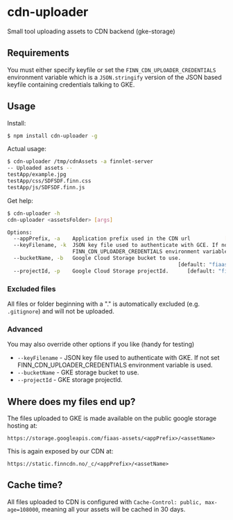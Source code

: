 # cdn-uploader
Small tool uploading assets to CDN backend (gke-storage)

## Requirements
You must either specify keyfile or set the `FINN_CDN_UPLOADER_CREDENTIALS` environment variable which is a
`JSON.stringify` version of the JSON based keyfile containing credentials talking to GKE.  

## Usage

Install:
```bash
$ npm install cdn-uploader -g
```

Actual usage:
```bash
$ cdn-uploader /tmp/cdnAssets -a finnlet-server
-- Uploaded assets --
testApp/example.jpg
testApp/css/SDFSDF.finn.css
testApp/js/SDFSDF.finn.js
```

Get help:
```bash
$ cdn-uploader -h
cdn-uploader <assetsFolder> [args]

Options:
  --appPrefix, -a    Application prefix used in the CDN url           [required]
  --keyFilename, -k  JSON key file used to authenticate with GCE. If not set
                     FINN_CDN_UPLOADER_CREDENTIALS environment variable is used.
  --bucketName, -b   Google Cloud Storage bucket to use.
                                                       [default: "fiaas-assets"]
  --projectId, -p    Google Cloud Storage projectId.      [default: "fiaas-gke"]
```

### Excluded files
All files or folder beginning with a "." is automatically excluded (e.g. `.gitignore`) and will not be uploaded.

### Advanced
You may also override other options if you like (handy for testing)

- `--keyFilename` - JSON key file used to authenticate with GKE. If not set FINN_CDN_UPLOADER_CREDENTIALS environment variable is used.
- `--bucketName` - GKE storage bucket to use.
- `--projectId` - GKE storage projectId.

## Where does my files end up?
The files uploaded to GKE is made available on the public google storage hosting at:

`https://storage.googleapis.com/fiaas-assets/<appPrefix>/<assetName>`

This is again exposed by our CDN at:

`https://static.finncdn.no/_c/<appPrefix>/<assetName>`


## Cache time?
All files uploaded to CDN is configured with `Cache-Control: public, max-age=108000`,
meaning all your assets will be cached in 30 days.
